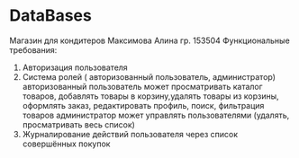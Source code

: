 # DataBases
Магазин для кондитеров 
Максимова Алина 
гр. 153504 
Функциональные требования:
1. Авторизация пользователя
2. Система ролей ( авторизованный пользователь, администратор)
  авторизованный пользователь может просматривать каталог товаров, добавлять товары в корзину,удалять товары из корзины, оформлять заказ, редактировать профиль, поиск, фильтрация товаров
  администратор может управлять пользователями (удалять, просматривать весь список)
3. Журналирование  действий пользователя через список совершённых покупок
 
